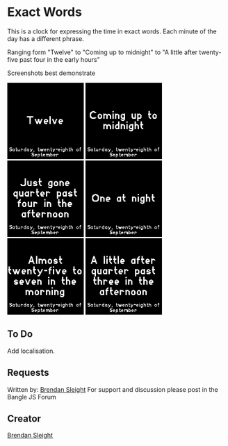 # Exact Words

This is a clock for expressing the time in exact words. Each minute of 
the day has a different phrase. 

Ranging form "Twelve" to "Coming up to midnight" to "A little after 
twenty-five past four in the early hours"

Screenshots best demonstrate 

![1200.png](1200.png)
![2358.png](2358.png)
![1616.png](1616.png)
![0100.png](0100.png)
![0634.png](0634.png)
![1517.png](1517.png)


## To Do

Add localisation. 


## Requests

Written by: [Brendan Sleight](https://github.com/bmsleight/) For support and discussion please post in the Bangle JS Forum


## Creator

[Brendan Sleight](https://github.com/bmsleight/) 
